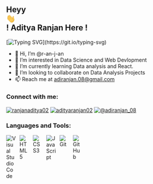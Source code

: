 
## Heyy <img data-target="animated-image.replacedImage" alt="Hi.gif" class="AnimatedImagePlayer-animatedImage" src="https://raw.githubusercontent.com/ABSphreak/ABSphreak/master/gifs/Hi.gif" height="24" style="display: block; opacity: 1;">! Aditya Ranjan Here  !
[![Typing SVG](https://readme-typing-svg.herokuapp.com?duration=9000&lines=import++%40r-an-j-an*)](https://git.io/typing-svg)





- 👋 Hi, I’m @r-an-j-an
- 👀 I’m interested in Data Science and Web Devlopment
- 🌱 I’m currently learning Data analysis and React.
- 💞️ I’m looking to collaborate on Data Analysis Projects
- 📫 Reach me at adiranjan.08@gmail.com


<h3 align="left">Connect with me:</h3>
<p align="left">
<a href="https://twitter.com/ranjanaditya02" target="blank"><img align="center" src="https://raw.githubusercontent.com/rahuldkjain/github-profile-readme-generator/master/src/images/icons/Social/twitter.svg" alt="ranjanaditya02" height="30" width="40" /></a>
<a href="https://linkedin.com/in/adityaranjan02" target="blank"><img align="center" src="https://raw.githubusercontent.com/rahuldkjain/github-profile-readme-generator/master/src/images/icons/Social/linked-in-alt.svg" alt="adityaranjan02" height="30" width="40" /></a>
<a href="https://www.hackerrank.com/@adiranjan_08" target="blank"><img align="center" src="https://raw.githubusercontent.com/rahuldkjain/github-profile-readme-generator/master/src/images/icons/Social/hackerrank.svg" alt="@adiranjan_08" height="30" width="40" /></a>
</p>



### Languages and Tools:

<img align="left" alt="Visual Studio Code" width="26px" src="https://cdn.jsdelivr.net/gh/devicons/devicon/icons/vscode/vscode-original.svg" style="padding-right:10px;" />
<img align="left" alt="HTML5" width="26px" src="https://cdn.jsdelivr.net/gh/devicons/devicon/icons/html5/html5-original.svg" style="padding-right:10px;" />
<img align="left" alt="CSS3" width="26px" src="https://cdn.jsdelivr.net/gh/devicons/devicon/icons/css3/css3-original.svg" style="padding-right:10px;" />
<img align="left" alt="JavaScript" width="26px" src="https://cdn.jsdelivr.net/gh/devicons/devicon/icons/javascript/javascript-original.svg" style="padding-right:10px;" />
<img align="left" alt="Git" width="26px" src="https://cdn.jsdelivr.net/gh/devicons/devicon/icons/git/git-original.svg" style="padding-right:10px;" />
<img align="left" alt="GitHub" width="26px" src="https://user-images.githubusercontent.com/3369400/139447912-e0f43f33-6d9f-45f8-be46-2df5bbc91289.png" style="padding-right:10px;" />

